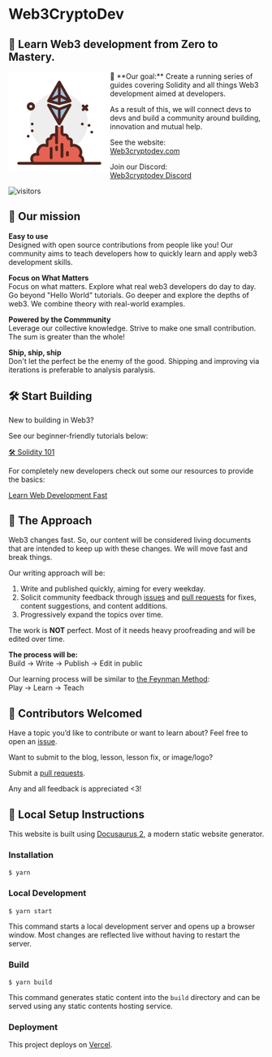 # Web3CryptoDev

<html>

<h2>🚀 Learn Web3 development from Zero to Mastery.</h2>

<div style="clear: both;">
  <div style="float: left; margin-right 1em;">
  <img src="static/img/launch-ethereum.png" alt="Web3CryptoDev Logo" width="200"/>
  </div>
  <div>
    <p>🎯 **Our goal:** Create a running series of guides covering Solidity and all things Web3 development aimed at developers.</p>
    <p>As a result of this, we will connect devs to devs and build a community around building, innovation and mutual help.</p>
  </div>
</div>
</html>

<!-- 🚀 Learn Web3 development from Zero to Mastery.

🎯 **Our goal:** Create a running series of guides covering Solidity and all things Web3 development aimed at developers.

As a result of this, we will connect devs to devs and build a community around building, innovation and mutual help. -->

See the website: \
[Web3cryptodev.com](https://www.web3cryptodev.com/)

Join our Discord: \
[Web3cryptodev Discord](https://discord.gg/PqVhBKxSKb)

![visitors](https://visitor-badge.glitch.me/badge?page_id=https://github.com/tesla809/BuildersETH/)

## 🖖 Our mission

**Easy to use**  
Designed with open source contributions from people like you! Our community aims to teach developers how to quickly learn and apply web3 development skills.

**Focus on What Matters**  
Focus on what matters. Explore what real web3 developers do day to day. Go beyond "Hello World" tutorials. Go deeper and explore the depths of web3. We combine theory with real-world examples.

**Powered by the Commmunity**  
Leverage our collective knowledge. Strive to make one small contribution. The sum is greater than the whole!

**Ship, ship, ship**  
Don't let the perfect be the enemy of the good. Shipping and improving via iterations is preferable to analysis paralysis.

## 🛠 Start Building

New to building in Web3?

See our beginner-friendly tutorials below:

[🛠 Solidity 101](https://www.web3cryptodev.com/docs/solidity-101/course-introduction/introduction-course)

For completely new developers check out some our resources to provide the basics:

[Learn Web Development Fast](https://www.web3cryptodev.com/docs/solidity-101/course-introduction/course-prerequisites)

## 🧭 The Approach

Web3 changes fast. So, our content will be considered living documents that are intended to keep up with these changes. We will move fast and break things.

Our writing approach will be:

1. Write and published quickly, aiming for every weekday.
2. Solicit community feedback through [issues](https://github.com/tesla809/BuildersETH) and [pull requests](https://github.com/tesla809/BuildersETH/pulls) for fixes, content suggestions, and content additions.
3. Progressively expand the topics over time.

The work is **NOT** perfect. Most of it needs heavy proofreading and will be edited over time.

**The process will be:**  
Build -> Write -> Publish -> Edit in public

Our learning process will be similar to [the Feynman Method](https://blog.doist.com/feynman-technique/):  
Play -> Learn -> Teach

## 🤝 Contributors Welcomed

Have a topic you’d like to contribute or want to learn about? Feel free to open an [issue](https://github.com/tesla809/BuildersETH/issues).

Want to submit to the blog, lesson, lesson fix, or image/logo?

Submit a [pull requests](https://github.com/tesla809/BuildersETH/pulls).

Any and all feedback is appreciated <3!

## 📄 Local Setup Instructions

This website is built using [Docusaurus 2](https://docusaurus.io/), a modern static website generator.

### Installation

```
$ yarn
```

### Local Development

```
$ yarn start
```

This command starts a local development server and opens up a browser window. Most changes are reflected live without having to restart the server.

### Build

```
$ yarn build
```

This command generates static content into the `build` directory and can be served using any static contents hosting service.

### Deployment

This project deploys on [Vercel](https://vercel.com/guides/deploying-docusaurus-with-vercel).
